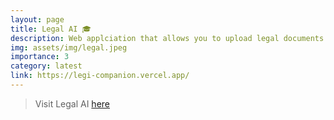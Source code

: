 ```yaml
---
layout: page
title: Legal AI 🎓
description: Web applciation that allows you to upload legal documents and understand them by conversing in a natural way.
img: assets/img/legal.jpeg
importance: 3
category: latest
link: https://legi-companion.vercel.app/
---
```


> Visit Legal AI [here](https://legi-companion.vercel.app/)